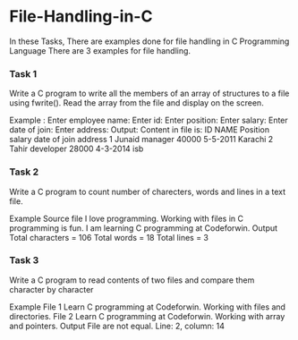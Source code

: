 # File-Handling-in-C
In these Tasks, There are examples done for file handling in C Programming Language
There are 3 examples for file handling.
### Task 1
Write a C program to write all the members of an array of structures to a file using fwrite(). Read the array from the file and display on the screen.

Example :
Enter employee name:
Enter id:
Enter position:
Enter salary:
Enter date of join:
Enter address:
Output:
Content in file is:
ID  	NAME		Position	    salary		date of join	address 
1	    Junaid	manager       40000		  5-5-2011	    Karachi 
2	    Tahir		developer     28000 	  4-3-2014      isb

 
 
 ### Task 2
Write a C program to count number of charecters, words and lines in a text file.
 
Example
Source file
I love programming.
Working with files in C programming is fun.
I am learning C programming at Codeforwin.
Output
Total characters = 106
Total words      = 18
Total lines      = 3

 
 ### Task 3
Write a C program to read contents of two files and compare them character by character
 
Example
File 1
Learn C programming at Codeforwin.
Working with files and directories.
File 2
Learn C programming at Codeforwin.
Working with array and pointers.
Output
File are not equal. 
Line: 2, column: 14

 
 
